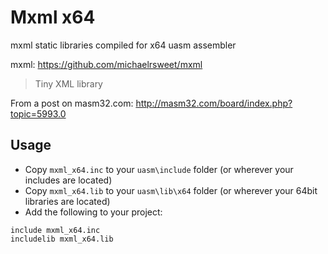 # Mxml x64

mxml static libraries compiled for x64 uasm assembler 

mxml: https://github.com/michaelrsweet/mxml

> Tiny XML library
>

From a post on masm32.com: http://masm32.com/board/index.php?topic=5993.0

## Usage

* Copy `mxml_x64.inc` to your `uasm\include` folder (or wherever your includes are located)
* Copy `mxml_x64.lib` to your `uasm\lib\x64` folder (or wherever your 64bit libraries are located)
* Add the following to your project:
```assembly
include mxml_x64.inc
includelib mxml_x64.lib
```
